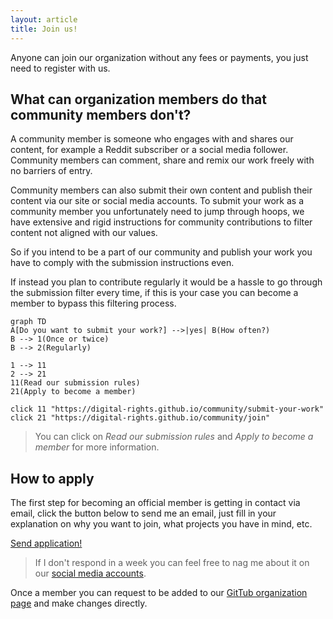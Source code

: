 ```yaml
---
layout: article
title: Join us!
---
```


Anyone can join our organization without any fees or payments, you just need to register with us.


## What can organization members do that community members don't?

A community member is someone who engages with and shares our content, for example a Reddit subscriber or a social media follower. Community members can comment, share and remix our work freely with no barriers of entry.

Community members can also submit their own content and publish their content via our site or social media accounts. To submit your work as a community member you unfortunately need to jump through hoops, we have extensive and rigid instructions for community contributions to filter content not aligned with our values.

So if you intend to be a part of our community and publish your work you have to comply with the submission instructions even.

If instead you plan to contribute regularly it would be a hassle to go through the submission filter every time, if this is your case you can become a member to bypass this filtering process.


```mermaid
graph TD
A[Do you want to submit your work?] -->|yes| B(How often?)
B --> 1(Once or twice) 
B --> 2(Regularly)

1 --> 11
2 --> 21
11(Read our submission rules)
21(Apply to become a member)

click 11 "https://digital-rights.github.io/community/submit-your-work"
click 21 "https://digital-rights.github.io/community/join"

```

> You can click on _Read our submission rules_ and _Apply to become a member_ for more information.

## How to apply

The first step for becoming an official member is getting in contact via email, click the button below to send me an email, just fill in your explanation on why you want to join, what projects you have in mind, etc.


<a class="button button--secondary button--pill button--xl" href="mailto:digital-rights-info@protonmail.com?subject=Joining%20the%20organization&amp;body=Hello!%20I%20am%20interested%20in%20joining%20the%20org...%20%5BPlease%20add%20a%20brief%20explanation%5D">Send application!</a>

> If I don't respond in a week you can feel free to nag me about it on our [social media accounts][sm].

[sm]: https://digital-rights.github.io/contact

Once a member you can request to be added to our [GitTub organization page][gho] and make changes directly.

[gho]: https://github.com/digital-rights